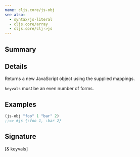 ```yaml
---
name: cljs.core/js-obj
see also:
  - syntax/js-literal
  - cljs.core/array
  - cljs.core/clj->js
---
```


## Summary

## Details

Returns a new JavaScript object using the supplied mappings.

`keyvals` must be an even number of forms.

## Examples

```clj
(js-obj "foo" 1 "bar" 2)
;;=> #js {:foo 1, :bar 2}
```

## Signature
[& keyvals]
